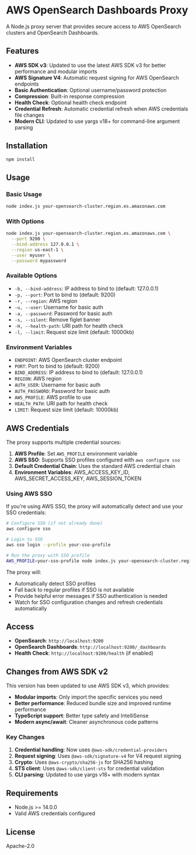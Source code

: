 # AWS OpenSearch Dashboards Proxy

A Node.js proxy server that provides secure access to AWS OpenSearch clusters and OpenSearch Dashboards.

## Features

- **AWS SDK v3**: Updated to use the latest AWS SDK v3 for better performance and modular imports
- **AWS Signature V4**: Automatic request signing for AWS OpenSearch endpoints
- **Basic Authentication**: Optional username/password protection
- **Compression**: Built-in response compression
- **Health Check**: Optional health check endpoint
- **Credential Refresh**: Automatic credential refresh when AWS credentials file changes
- **Modern CLI**: Updated to use yargs v18+ for command-line argument parsing

## Installation

```bash
npm install
```

## Usage

### Basic Usage

```bash
node index.js your-opensearch-cluster.region.es.amazonaws.com
```

### With Options

```bash
node index.js your-opensearch-cluster.region.es.amazonaws.com \
  --port 9200 \
  --bind-address 127.0.0.1 \
  --region us-east-1 \
  --user myuser \
  --password mypassword
```

### Available Options

- `-b, --bind-address`: IP address to bind to (default: 127.0.0.1)
- `-p, --port`: Port to bind to (default: 9200)
- `-r, --region`: AWS region
- `-u, --user`: Username for basic auth
- `-a, --password`: Password for basic auth
- `-s, --silent`: Remove figlet banner
- `-H, --health-path`: URI path for health check
- `-l, --limit`: Request size limit (default: 10000kb)

### Environment Variables

- `ENDPOINT`: AWS OpenSearch cluster endpoint
- `PORT`: Port to bind to (default: 9200)
- `BIND_ADDRESS`: IP address to bind to (default: 127.0.0.1)
- `REGION`: AWS region
- `AUTH_USER`: Username for basic auth
- `AUTH_PASSWORD`: Password for basic auth
- `AWS_PROFILE`: AWS profile to use
- `HEALTH_PATH`: URI path for health check
- `LIMIT`: Request size limit (default: 10000kb)

## AWS Credentials

The proxy supports multiple credential sources:

1. **AWS Profile**: Set `AWS_PROFILE` environment variable
2. **AWS SSO**: Supports SSO profiles configured with `aws configure sso`
3. **Default Credential Chain**: Uses the standard AWS credential chain
4. **Environment Variables**: AWS_ACCESS_KEY_ID, AWS_SECRET_ACCESS_KEY, AWS_SESSION_TOKEN

### Using AWS SSO

If you're using AWS SSO, the proxy will automatically detect and use your SSO credentials:

```bash
# Configure SSO (if not already done)
aws configure sso

# Login to SSO
aws sso login --profile your-sso-profile

# Run the proxy with SSO profile
AWS_PROFILE=your-sso-profile node index.js your-opensearch-cluster.region.es.amazonaws.com
```

The proxy will:

- Automatically detect SSO profiles
- Fall back to regular profiles if SSO is not available
- Provide helpful error messages if SSO authentication is needed
- Watch for SSO configuration changes and refresh credentials automatically

## Access

- **OpenSearch**: `http://localhost:9200`
- **OpenSearch Dashboards**: `http://localhost:9200/_dashboards`
- **Health Check**: `http://localhost:9200/health` (if enabled)

## Changes from AWS SDK v2

This version has been updated to use AWS SDK v3, which provides:

- **Modular imports**: Only import the specific services you need
- **Better performance**: Reduced bundle size and improved runtime performance
- **TypeScript support**: Better type safety and IntelliSense
- **Modern async/await**: Cleaner asynchronous code patterns

### Key Changes

1. **Credential handling**: Now uses `@aws-sdk/credential-providers`
2. **Request signing**: Uses `@aws-sdk/signature-v4` for V4 request signing
3. **Crypto**: Uses `@aws-crypto/sha256-js` for SHA256 hashing
4. **STS client**: Uses `@aws-sdk/client-sts` for credential validation
5. **CLI parsing**: Updated to use yargs v18+ with modern syntax

## Requirements

- Node.js >= 14.0.0
- Valid AWS credentials configured

## License

Apache-2.0
